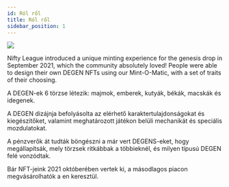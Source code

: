 ```yaml
---
id: Ról ről
title: Ról ről
sidebar_position: 1
---
```


![](/img/mintomatic.gif)

Nifty League introduced a unique minting experience for the genesis drop in September 2021, which the community absolutely loved! People were able to design their own DEGEN NFTs using our Mint-O-Matic, with a set of traits of their choosing.

A DEGEN-ek 6 törzse létezik: majmok, emberek, kutyák, békák, macskák és idegenek.

A DEGEN dizájnja befolyásolta az elérhető karaktertulajdonságokat és kiegészítőket, valamint meghatározott játékon belüli mechanikát és speciális mozdulatokat.

A pénzverők át tudták böngészni a már vert DEGENS-eket, hogy megállapítsák, mely törzsek ritkábbak a többieknél, és milyen típusú DEGEN felé vonzódtak.

Bár NFT-jeink 2021 októberében vertek ki, a másodlagos piacon megvásárolhatók a [](https://opensea.io/collection/niftydegen)en keresztül.
